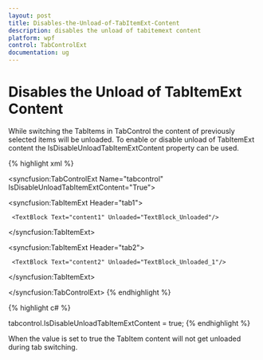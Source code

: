 ```yaml
---
layout: post
title: Disables-the-Unload-of-TabItemExt-Content
description: disables the unload of tabitemext content
platform: wpf
control: TabControlExt
documentation: ug
---
```


# Disables the Unload of TabItemExt Content

While switching the TabItems in TabControl the content of previously selected items will be unloaded. To enable or disable unload of TabItemExt content the IsDisableUnloadTabItemExtContent property can be used. 


{% highlight xml %}

<syncfusion:TabControlExt Name="tabcontrol" IsDisableUnloadTabItemExtContent="True">

   <syncfusion:TabItemExt Header="tab1">

     <TextBlock Text="content1" Unloaded="TextBlock_Unloaded"/>

   </syncfusion:TabItemExt>

   <syncfusion:TabItemExt Header="tab2">

     <TextBlock Text="content2" Unloaded="TextBlock_Unloaded_1"/>

   </syncfusion:TabItemExt>

</syncfusion:TabControlExt>
{% endhighlight %}



{% highlight c# %}

tabcontrol.IsDisableUnloadTabItemExtContent = true;
{% endhighlight %}


When the value is set to true the TabItem content will not get unloaded during tab switching.

